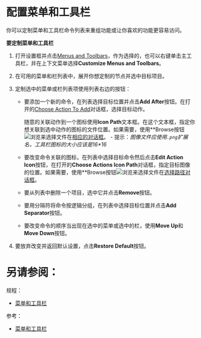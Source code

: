 # 配置菜单和工具栏


你可以定制菜单和工具栏命令列表来重组功能或让你喜欢的功能更容易访问。

**要定制菜单和工具栏**

1. 打开设置框并点击[Menus and Toolbars](/参考/设置参数对话框/外观行为/菜单和工具栏/README.md)，作为选择的，也可以右键单击主工具栏，并在上下文菜单选择**Customize Menus and Toolbars**。
2. 在可用的菜单和栏列表中，展开你想定制的节点并选中目标项目。
3. 定制选中的菜单或栏列表项使用列表右边的按钮：
    
    * 要添加一个新的命令，在列表选择目标位置并点击**Add After**按钮。在打开的[Choose Action To Add](、参考/设置参数对话框/外观行为/菜单和工具栏/选择要添加的动作对话框.md)对话框，选择目标动作。
        
        随意的关联动作到一个图标使用**Icon Path**文本框。在这个文本框，指定你想关联到选中动作的图标的文件位置。如果需要，使用**Browse按钮![浏览](http://image.jellychen.cn/uploads/2016/10/browseButton.png)来选择文件在[相应的对话框](/参考/对话框/选择路径对话框.md)。 - 提示：*图像文件应使用`.png`扩展名，工具栏图标的大小应该是16\*16*

    * 要改变命令关联的图标，在列表中选择目标命令然后点击**Edit Action Icon**按钮，在打开的**Choose Actions Icon Path**对话框，指定目标图像的位置。如果需要，使用**Browse按钮![浏览](http://image.jellychen.cn/uploads/2016/10/browseButton.png)来选择文件在[选择路径对话框](/参考/对话框/选择路径对话框.md)。
    * 要从列表中删除一个项目，选中它并点击**Remove**按钮。
    * 要用分隔符将命令按逻辑分组，在列表中选择目标位置并点击**Add Separator**按钮。
    * 要改变命令的顺序当出现在选中的菜单或选中的栏，使用**Move Up**和**Move Down**按钮。

4. 要放弃改变并返回默认设置，点击**Restore Default**按钮。



# 另请参阅：

规程：

* [菜单和工具栏](/如何使用/常规指南/用户界面引导/菜单和工具栏.md)

参考：

* [菜单和工具栏](/参考/设置参数对话框/外观行为/菜单和工具栏/README.md)